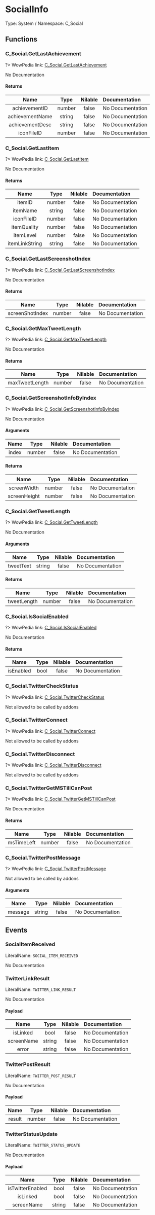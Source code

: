# SocialInfo

Type: System / Namespace: C_Social

## Functions

### C_Social.GetLastAchievement
?> WowPedia link: [C_Social.GetLastAchievement](https://wow.gamepedia.com/API_C_Social.GetLastAchievement)

No Documentation

#### Returns
|Name|Type|Nilable|Documentation|
|:---:|:---:|:---:|:---|
|achievementID|number|false|No Documentation|
|achievementName|string|false|No Documentation|
|achievementDesc|string|false|No Documentation|
|iconFileID|number|false|No Documentation|
### C_Social.GetLastItem
?> WowPedia link: [C_Social.GetLastItem](https://wow.gamepedia.com/API_C_Social.GetLastItem)

No Documentation

#### Returns
|Name|Type|Nilable|Documentation|
|:---:|:---:|:---:|:---|
|itemID|number|false|No Documentation|
|itemName|string|false|No Documentation|
|iconFileID|number|false|No Documentation|
|itemQuality|number|false|No Documentation|
|itemLevel|number|false|No Documentation|
|itemLinkString|string|false|No Documentation|
### C_Social.GetLastScreenshotIndex
?> WowPedia link: [C_Social.GetLastScreenshotIndex](https://wow.gamepedia.com/API_C_Social.GetLastScreenshotIndex)

No Documentation

#### Returns
|Name|Type|Nilable|Documentation|
|:---:|:---:|:---:|:---|
|screenShotIndex|number|false|No Documentation|
### C_Social.GetMaxTweetLength
?> WowPedia link: [C_Social.GetMaxTweetLength](https://wow.gamepedia.com/API_C_Social.GetMaxTweetLength)

No Documentation

#### Returns
|Name|Type|Nilable|Documentation|
|:---:|:---:|:---:|:---|
|maxTweetLength|number|false|No Documentation|
### C_Social.GetScreenshotInfoByIndex
?> WowPedia link: [C_Social.GetScreenshotInfoByIndex](https://wow.gamepedia.com/API_C_Social.GetScreenshotInfoByIndex)

No Documentation

#### Arguments
|Name|Type|Nilable|Documentation|
|:---:|:---:|:---:|:---|
|index|number|false|No Documentation|
#### Returns
|Name|Type|Nilable|Documentation|
|:---:|:---:|:---:|:---|
|screenWidth|number|false|No Documentation|
|screenHeight|number|false|No Documentation|
### C_Social.GetTweetLength
?> WowPedia link: [C_Social.GetTweetLength](https://wow.gamepedia.com/API_C_Social.GetTweetLength)

No Documentation

#### Arguments
|Name|Type|Nilable|Documentation|
|:---:|:---:|:---:|:---|
|tweetText|string|false|No Documentation|
#### Returns
|Name|Type|Nilable|Documentation|
|:---:|:---:|:---:|:---|
|tweetLength|number|false|No Documentation|
### C_Social.IsSocialEnabled
?> WowPedia link: [C_Social.IsSocialEnabled](https://wow.gamepedia.com/API_C_Social.IsSocialEnabled)

No Documentation

#### Returns
|Name|Type|Nilable|Documentation|
|:---:|:---:|:---:|:---|
|isEnabled|bool|false|No Documentation|
### C_Social.TwitterCheckStatus
?> WowPedia link: [C_Social.TwitterCheckStatus](https://wow.gamepedia.com/API_C_Social.TwitterCheckStatus)

Not allowed to be called by addons
### C_Social.TwitterConnect
?> WowPedia link: [C_Social.TwitterConnect](https://wow.gamepedia.com/API_C_Social.TwitterConnect)

Not allowed to be called by addons
### C_Social.TwitterDisconnect
?> WowPedia link: [C_Social.TwitterDisconnect](https://wow.gamepedia.com/API_C_Social.TwitterDisconnect)

Not allowed to be called by addons
### C_Social.TwitterGetMSTillCanPost
?> WowPedia link: [C_Social.TwitterGetMSTillCanPost](https://wow.gamepedia.com/API_C_Social.TwitterGetMSTillCanPost)

No Documentation

#### Returns
|Name|Type|Nilable|Documentation|
|:---:|:---:|:---:|:---|
|msTimeLeft|number|false|No Documentation|
### C_Social.TwitterPostMessage
?> WowPedia link: [C_Social.TwitterPostMessage](https://wow.gamepedia.com/API_C_Social.TwitterPostMessage)

Not allowed to be called by addons
#### Arguments
|Name|Type|Nilable|Documentation|
|:---:|:---:|:---:|:---|
|message|string|false|No Documentation|
## Events

### SocialItemReceived
LiteralName: `SOCIAL_ITEM_RECEIVED`

No Documentation

### TwitterLinkResult
LiteralName: `TWITTER_LINK_RESULT`

No Documentation

#### Payload
|Name|Type|Nilable|Documentation|
|:---:|:---:|:---:|:---|
|isLinked|bool|false|No Documentation|
|screenName|string|false|No Documentation|
|error|string|false|No Documentation|
### TwitterPostResult
LiteralName: `TWITTER_POST_RESULT`

No Documentation

#### Payload
|Name|Type|Nilable|Documentation|
|:---:|:---:|:---:|:---|
|result|number|false|No Documentation|
### TwitterStatusUpdate
LiteralName: `TWITTER_STATUS_UPDATE`

No Documentation

#### Payload
|Name|Type|Nilable|Documentation|
|:---:|:---:|:---:|:---|
|isTwitterEnabled|bool|false|No Documentation|
|isLinked|bool|false|No Documentation|
|screenName|string|false|No Documentation|